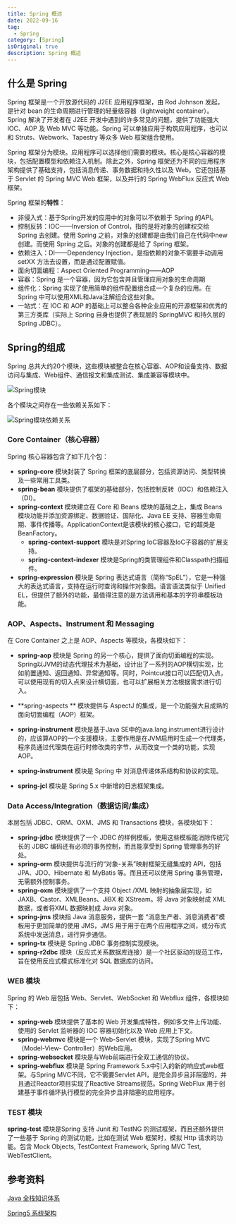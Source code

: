 ```yaml
---
title: Spring 概述
date: 2022-09-16
tag:
  - Spring
category: [Spring]
isOriginal: true
description: Spring 概述
---
```


## 什么是 Spring

Spring 框架是一个开放源代码的 J2EE 应用程序框架，由 Rod Johnson 发起，是针对 bean 的生命周期进行管理的轻量级容器（lightweight container）。 Spring 解决了开发者在 J2EE 开发中遇到的许多常见的问题，提供了功能强大 IOC、AOP 及 Web MVC 等功能。Spring 可以单独应用于构筑应用程序，也可以和 Struts、Webwork、Tapestry 等众多 Web 框架组合使用。

Spring 框架分为模块。应用程序可以选择他们需要的模块。核心是核心容器的模块，包括配置模型和依赖注入机制。除此之外，Spring 框架还为不同的应用程序架构提供了基础支持，包括消息传递、事务数据和持久性以及 Web。它还包括基于 Servlet 的 Spring MVC Web 框架，以及并行的 Spring WebFlux 反应式 Web 框架。

Spring 框架的**特性**：

- 非侵入式：基于Spring开发的应用中的对象可以不依赖于 Spring 的API。
- 控制反转：IOC——Inversion of Control，指的是将对象的创建权交给 Spring 去创建。使用 Spring 之前，对象的创建都是由我们自己在代码中new创建。而使用 Spring 之后。对象的创建都是给了 Spring 框架。
- 依赖注入：DI——Dependency Injection，是指依赖的对象不需要手动调用 setXX 方法去设置，而是通过配置赋值。
- 面向切面编程：Aspect Oriented Programming——AOP
- 容器：Spring 是一个容器，因为它包含并且管理应用对象的生命周期
- 组件化：Spring 实现了使用简单的组件配置组合成一个复杂的应用。在 Spring 中可以使用XML和Java注解组合这些对象。
- 一站式：在 IOC 和 AOP 的基础上可以整合各种企业应用的开源框架和优秀的第三方类库（实际上 Spring 自身也提供了表现层的 SpringMVC 和持久层的 Spring JDBC）。

## Spring的组成

Spring 总共大约20个模块，这些模块被整合在核心容器、AOP和设备支持、数据访问与集成、Web组件、通信报文和集成测试、集成兼容等模块中。

![Spring模块](../../../public/images/spring/springframework-modules.png)

各个模块之间存在一些依赖关系如下：

![Spring模块依赖关系](../../../public/images/spring/springframework-modules-relation.png)



### Core Container（核心容器）

Spring 核心容器包含了如下几个包：

- **spring-core** 模块封装了 Spring 框架的底层部分，包括资源访问、类型转换及一些常用工具类。
- **spring-bean** 模块提供了框架的基础部分，包括控制反转（IOC）和依赖注入（DI）。
- **spring-context** 模块建立在 Core 和 Beans 模块的基础之上，集成 Beans 模块功能并添加资源绑定、数据验证、国际化、Java EE 支持、容器生命周期、事件传播等。ApplicationContext是该模块的核心接口，它的超类是BeanFactory。
  - **spring-context-support** 模块是对Spring IoC容器及IoC子容器的扩展支持。
  - **spring-context-indexer** 模块是Spring的类管理组件和Classpath扫描组件。
- **spring-expression** 模块是 Spring 表达式语言（简称“SpEL”），它是一种强大的表达式语言，支持在运行时查询和操作对象图。语言语法类似于 Unified EL，但提供了额外的功能，最值得注意的是方法调用和基本的字符串模板功能。

### AOP、Aspects、Instrument 和 Messaging

在 Core Container 之上是 AOP、Aspects 等模块，各模块如下：

- **spring-aop** 模块是 Spring 的另一个核心，提供了面向切面编程的实现。Spring以JVM的动态代理技术为基础，设计出了一系列的AOP横切实现，比如前置通知、返回通知、异常通知等。同时，Pointcut接口可以匹配切入点，可以使用现有的切入点来设计横切面，也可以扩展相关方法根据需求进行切入。

- **spring-aspects ** 模块提供与 AspectJ 的集成，是一个功能强大且成熟的面向切面编程（AOP）框架。

- **spring-instrument** 模块是基于Java SE中的java.lang.instrument进行设计的，应该算AOP的一个支援模块，主要作用是在JVM启用时生成一个代理类，程序员通过代理类在运行时修改类的字节，从而改变一个类的功能，实现AOP。

- **spring-instrument** 模块是 Spring 中 对消息传递体系结构和协议的实现。

- **spring-jcl** 模块是 Spring 5.x 中新增的日志框架集成。

### Data Access/Integration（数据访问/集成）

本层包括 JDBC、ORM、OXM、JMS 和 Transactions 模块，各模块如下：

- **spring-jdbc** 模块提供了一个 JDBC 的样例模板，使用这些模板能消除传统冗长的 JDBC 编码还有必须的事务控制，而且能享受到 Spring 管理事务的好处。
- **spring-orm** 模块提供与流行的“对象-关系”映射框架无缝集成的 API，包括 JPA、JDO、Hibernate 和 MyBatis 等。而且还可以使用 Spring 事务管理，无需额外控制事务。
- **spring-oxm** 模块提供了一个支持 Object /XML 映射的抽象层实现，如 JAXB、Castor、XMLBeans、JiBX 和 XStream。将 Java 对象映射成 XML 数据，或者将XML 数据映射成 Java 对象。
- **spring-jms** 模块指 Java 消息服务，提供一套 “消息生产者、消息消费者”模板用于更加简单的使用 JMS，JMS 用于用于在两个应用程序之间，或分布式系统中发送消息，进行异步通信。
- **spring-tx** 模块是 Spring JDBC 事务控制实现模块。
- **spring-r2dbc** 模块（反应式关系数据库连接）是一个社区驱动的规范工作，旨在使用反应式模式标准化对 SQL 数据库的访问。

### WEB 模块

Spring 的 Web 层包括 Web、Servlet、WebSocket 和 Webflux 组件，各模块如下：

- **spring-web** 模块提供了基本的 Web 开发集成特性，例如多文件上传功能、使用的 Servlet 监听器的 IOC 容器初始化以及 Web 应用上下文。
- **spring-webmvc**  模块是一个 Web-Servlet 模块，实现了Spring MVC（Model-View- Controller）的Web应用。
- **spring-websocket** 模块是与Web前端进行全双工通信的协议。
- **spring-webflux** 模块是 Spring Framework 5.x中引入的新的响应式web框架。与Spring MVC不同，它不需要Servlet API，是完全异步且非阻塞的，并且通过Reactor项目实现了Reactive Streams规范。Spring WebFlux 用于创建基于事件循环执行模型的完全异步且非阻塞的应用程序。

### TEST 模块

**spring-test** 模块是Spring 支持 Junit 和 TestNG 的测试框架，而且还额外提供了一些基于 Spring 的测试功能，比如在测试 Web 框架时，模拟 Http 请求的功能。包含 Mock Objects, TestContext Framework, Spring MVC Test, WebTestClient。

## 参考资料

[Java 全栈知识体系](https://pdai.tech/md/spring/spring.html)

[Spring5 系统架构](https://segmentfault.com/a/1190000040836027)
